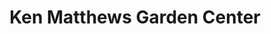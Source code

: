 ---
title: "Ken Matthews Garden Center"
url: /york-county/ken-matthews-garden-center/
shop: garden centre
---